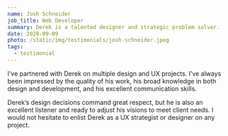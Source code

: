 ```yaml
---
name: Josh Schneider
job_title: Web Developer
summary: Derek is a talented designer and strategic problem solver.
date: 2020-09-09
photo: /static/img/testimonials/josh-schneider.jpeg
tags:
  - testimonial
---
```


I’ve partnered with Derek on multiple design and UX projects. I’ve always been impressed by the quality of his work, his broad knowledge in both design and development, and his excellent communication skills. 

Derek’s design decisions command great respect, but he is also an excellent listener and ready to adjust his visions to meet client needs. I would not hesitate to enlist Derek as a UX strategist or designer on any project.
